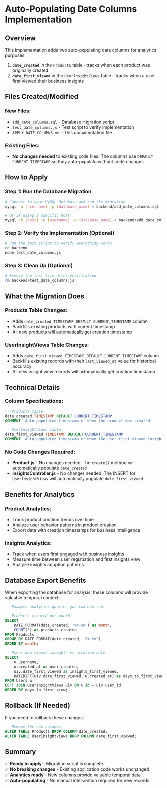 # Auto-Populating Date Columns Implementation

## Overview
This implementation adds two auto-populating date columns for analytics purposes:

1. **`date_created`** in the `Products` table - tracks when each product was originally created
2. **`date_first_viewed`** in the `UserInsightViews` table - tracks when a user first viewed their business insights

## Files Created/Modified

### New Files:
- `add_date_columns.sql` - Database migration script
- `test_date_columns.js` - Test script to verify implementation
- `APPLY_DATE_COLUMNS.md` - This documentation file

### Existing Files:
- **No changes needed** to existing code files! The columns use `DEFAULT CURRENT_TIMESTAMP` so they auto-populate without code changes.

## How to Apply

### Step 1: Run the Database Migration
```bash
# Connect to your MySQL database and run the migration
mysql -u [username] -p [database_name] < backend/add_date_columns.sql

# Or if using a specific host
mysql -h [host] -u [username] -p [database_name] < backend/add_date_columns.sql
```

### Step 2: Verify the Implementation (Optional)
```bash
# Run the test script to verify everything works
cd backend
node test_date_columns.js
```

### Step 3: Clean Up (Optional)
```bash
# Remove the test file after verification
rm backend/test_date_columns.js
```

## What the Migration Does

### Products Table Changes:
- Adds `date_created TIMESTAMP DEFAULT CURRENT_TIMESTAMP` column
- Backfills existing products with current timestamp
- All new products will automatically get creation timestamp

### UserInsightViews Table Changes:
- Adds `date_first_viewed TIMESTAMP DEFAULT CURRENT_TIMESTAMP` column  
- Backfills existing records with their `last_viewed_at` value for historical accuracy
- All new insight view records will automatically get creation timestamp

## Technical Details

### Column Specifications:
```sql
-- Products table
date_created TIMESTAMP DEFAULT CURRENT_TIMESTAMP 
COMMENT 'Auto-populated timestamp of when the product was created'

-- UserInsightViews table  
date_first_viewed TIMESTAMP DEFAULT CURRENT_TIMESTAMP 
COMMENT 'Auto-populated timestamp of when the user first viewed insights'
```

### No Code Changes Required:
- **Product.js** - No changes needed. The `create()` method will automatically populate `date_created`
- **insightsController.js** - No changes needed. The INSERT for `UserInsightViews` will automatically populate `date_first_viewed`

## Benefits for Analytics

### Product Analytics:
- Track product creation trends over time
- Analyze user behavior patterns in product creation
- Export data with creation timestamps for business intelligence

### Insights Analytics:
- Track when users first engaged with business insights
- Measure time between user registration and first insights view
- Analyze insights adoption patterns

## Database Export Benefits

When exporting the database for analysis, these columns will provide valuable temporal context:

```sql
-- Example analytics queries you can now run:

-- Products created per month
SELECT 
    DATE_FORMAT(date_created, '%Y-%m') as month,
    COUNT(*) as products_created
FROM Products 
GROUP BY DATE_FORMAT(date_created, '%Y-%m')
ORDER BY month;

-- Users who viewed insights vs creation date
SELECT 
    u.username,
    u.created_at as user_created,
    uiv.date_first_viewed as insights_first_viewed,
    DATEDIFF(uiv.date_first_viewed, u.created_at) as days_to_first_view
FROM Users u
LEFT JOIN UserInsightViews uiv ON u.id = uiv.user_id
ORDER BY days_to_first_view;
```

## Rollback (If Needed)

If you need to rollback these changes:

```sql
-- Remove the new columns
ALTER TABLE Products DROP COLUMN date_created;
ALTER TABLE UserInsightViews DROP COLUMN date_first_viewed;
```

## Summary

✅ **Ready to apply** - Migration script is complete  
✅ **No breaking changes** - Existing application code works unchanged  
✅ **Analytics ready** - New columns provide valuable temporal data  
✅ **Auto-populating** - No manual intervention required for new records
